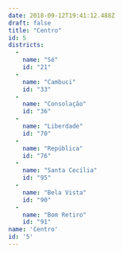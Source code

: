 ```yaml
---
date: 2018-09-12T19:41:12.488Z
draft: false
title: "Centro"
id: 5
districts:
  -
    name: "Sé"
    id: "21"
  -
    name: "Cambuci"
    id: "33"
  -
    name: "Consolação"
    id: "36"
  -
    name: "Liberdade"
    id: "70"
  -
    name: "República"
    id: "76"
  -
    name: "Santa Cecília"
    id: "95"
  -
    name: "Bela Vista"
    id: "90"
  -
    name: "Bom Retiro"
    id: "91"
name: 'Centro'
id: '5'
---
```

		
